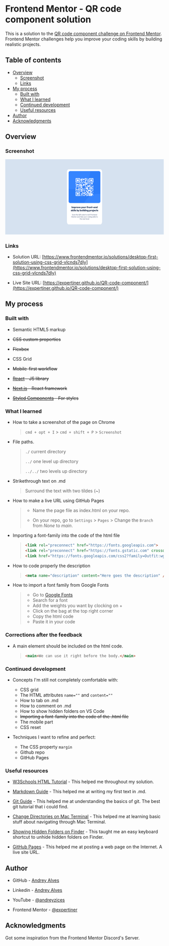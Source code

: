 # Frontend Mentor - QR code component solution

This is a solution to the [QR code component challenge on Frontend Mentor](https://www.frontendmentor.io/challenges/qr-code-component-iux_sIO_H). Frontend Mentor challenges help you improve your coding skills by building realistic projects. 

## Table of contents

- [Overview](#overview)
  - [Screenshot](#screenshot)
  - [Links](#links)
- [My process](#my-process)
  - [Built with](#built-with)
  - [What I learned](#what-i-learned)
  - [Continued development](#continued-development)
  - [Useful resources](#useful-resources)
- [Author](#author)
- [Acknowledgments](#acknowledgments)

## Overview

### Screenshot

![](./images/my_desktop_view.png)

### Links

- Solution URL: [https://www.frontendmentor.io/solutions/desktop-first-solution-using-css-grid-vlcnds7dIy](https://www.frontendmentor.io/solutions/desktop-first-solution-using-css-grid-vlcnds7dIy)

- Live Site URL: [https://expertiner.github.io/QR-code-component/](https://expertiner.github.io/QR-code-component/)


## My process

### Built with

- Semantic HTML5 markup
- ~~CSS custom properties~~
- ~~Flexbox~~
- CSS Grid

- ~~Mobile-first workflow~~
- ~~[React](https://reactjs.org/) - JS library~~
- ~~[Next.js](https://nextjs.org/) - React framework~~
- ~~[Styled Components](https://styled-components.com/) - For styles~~


### What I learned

- How to take a screenshot of the page on Chrome
  > `cmd + opt + I` > `cmd + shift + P` > `Screenshot`

- File paths.
  > `./`      current directory
  >
  > `../`     one level up directory
  >
  > `../../`  two levels up directory
  
- Strikethrough text on .md
  > Surround the text with two tildes (~)

- How to make a live URL using GitHub Pages
  > - Name the page file as index.html on your repo.
  >
  > - On your repo, go to `Settings` > `Pages` > Change the `Branch` from *None* to *main*.

- Importing a font-family into the code of the html file
  >  ```html
  >  <link rel="preconnect" href="https://fonts.googleapis.com">
  >  <link rel="preconnect" href="https://fonts.gstatic.com" crossorigin>
  >  <link href="https://fonts.googleapis.com/css2?family=Outfit:wght@400;700&display=swap" rel="stylesheet">
  >  ```

- How to code properly the description
  >  ```html
  >  <meta name="description" content="Here goes the description" />
  >  ```

- How to import a font family from Google Fonts
  > - Go to [Google Fonts](https://fonts.google.com/?query=outfit)
  > - Search for a font
  > - Add the weights you want by clocking on +
  > - Click on the bag at the top right corner
  > - Copy the html code
  > - Paste it in your code

### Corrections after the feedback
- A main element should be included on the html code.
  >```html
  ><main>We can use it right before the body.</main>
  >```

### Continued development

- Concepts I'm still not completely comfortable with:
  - CSS grid
  - The HTML attributes `name=""` and `content=""`
  - How to tab on .md
  - How to comment on .md
  - How to show hidden folders on VS Code
  - ~~Importing a font-family into the code of the .html file~~
  - The mobile part
  - CSS reset

- Techniques I want to refine and perfect:
  - The CSS property `margin`
  - Github repo
  - GitHub Pages

### Useful resources

- [W3Schools HTML Tutorial](https://www.w3schools.com/html/default.asp) - This helped me throughout my solution.

- [Markdown Guide](https://www.markdownguide.org/basic-syntax/) - This helped me at writing my first text in .md.

- [Git Guide](https://www.youtube.com/watch?v=SWYqp7iY_Tc) - This helped me at understanding the basics of git. The best git tutorial that i could find.

- [Change Directories on Mac Terminal](https://www.easeus.com/computer-instruction/change-directory-in-terminal-mac.html#:~:text=To%20change%20the%20directory%20in%20Terminal%20Mac%2C%20it%27s%20recommended%20to,desktop%20into%20the%20Terminal%20Mac.) - This helped me at learning basic stuff about navigating through Mac Terminal.

- [Showing Hidden Folders on Finder](https://www.pcmag.com/how-to/how-to-access-your-macs-hidden-files#:~:text=View%20Hidden%20Files%20in%20Finder&text=In%20Finder%2C%20click%20your%20hard,make%20the%20hidden%20files%20appear.) - This taught me an easy keyboard shortcut to unhide hidden folders on Finder.

- [GitHub Pages](https://pages.github.com) - This helped me at posting a web page on the Internet. A live site URL.

## Author

- GitHub - [Andrey Alves](https://github.com/Expertiner)

- Linkedin - [Andrey Alves](https://www.linkedin.com/in/andrey-alves-da-silva-02312099/)

- YouTube - [@andreyzices](https://www.youtube.com/channel/UCirtLAIX4JdTRy_Za6GKcwg)

- Frontend Mentor - [@expertiner](https://www.frontendmentor.io/profile/Expertiner)

## Acknowledgments

Got some inspiration from the Frontend Mentor Discord's Server.
